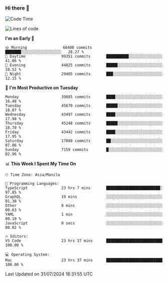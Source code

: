 ### Hi there 👋

<!--START_SECTION:waka-->
![Code Time](http://img.shields.io/badge/Code%20Time-5%2C412%20hrs%2049%20mins-blue)

![Lines of code](https://img.shields.io/badge/From%20Hello%20World%20I%27ve%20Written-113.3%20million%20lines%20of%20code-blue)

**I'm an Early 🐤** 

```text
🌞 Morning                68400 commits       ███████░░░░░░░░░░░░░░░░░░   28.27 % 
🌆 Daytime                99351 commits       ██████████░░░░░░░░░░░░░░░   41.06 % 
🌃 Evening                44825 commits       █████░░░░░░░░░░░░░░░░░░░░   18.52 % 
🌙 Night                  29405 commits       ███░░░░░░░░░░░░░░░░░░░░░░   12.15 % 
```
📅 **I'm Most Productive on Tuesday** 

```text
Monday                   39885 commits       ████░░░░░░░░░░░░░░░░░░░░░   16.48 % 
Tuesday                  45670 commits       █████░░░░░░░░░░░░░░░░░░░░   18.87 % 
Wednesday                43497 commits       ████░░░░░░░░░░░░░░░░░░░░░   17.98 % 
Thursday                 45248 commits       █████░░░░░░░░░░░░░░░░░░░░   18.70 % 
Friday                   43442 commits       ████░░░░░░░░░░░░░░░░░░░░░   17.95 % 
Saturday                 17080 commits       ██░░░░░░░░░░░░░░░░░░░░░░░   07.06 % 
Sunday                   7159 commits        █░░░░░░░░░░░░░░░░░░░░░░░░   02.96 % 
```


📊 **This Week I Spent My Time On** 

```text
🕑︎ Time Zone: Asia/Manila

💬 Programming Languages: 
TypeScript               23 hrs 7 mins       ████████████████████████░   97.85 % 
GraphQL                  19 mins             ░░░░░░░░░░░░░░░░░░░░░░░░░   01.38 % 
Other                    8 mins              ░░░░░░░░░░░░░░░░░░░░░░░░░   00.63 % 
YAML                     1 min               ░░░░░░░░░░░░░░░░░░░░░░░░░   00.10 % 
JavaScript               0 secs              ░░░░░░░░░░░░░░░░░░░░░░░░░   00.02 % 

🔥 Editors: 
VS Code                  23 hrs 37 mins      █████████████████████████   100.00 % 

💻 Operating System: 
Mac                      23 hrs 37 mins      █████████████████████████   100.00 % 
```


 Last Updated on 31/07/2024 18:31:55 UTC
<!--END_SECTION:waka-->


<!--
**rad182/rad182** is a ✨ _special_ ✨ repository because its `README.md` (this file) appears on your GitHub profile.

Here are some ideas to get you started:

- 🔭 I’m currently working on ...
- 🌱 I’m currently learning ...
- 👯 I’m looking to collaborate on ...
- 🤔 I’m looking for help with ...
- 💬 Ask me about ...
- 📫 How to reach me: ...
- 😄 Pronouns: ...
- ⚡ Fun fact: ...
-->
